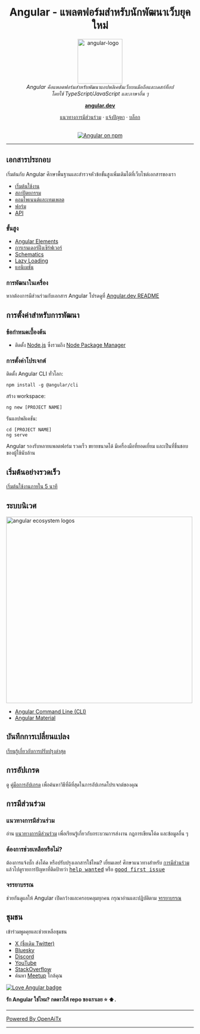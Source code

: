 <h1 align="center">Angular - แพลตฟอร์มสำหรับนักพัฒนาเว็บยุคใหม่</h1>

<p align="center">
  <img src="adev/src/assets/images/press-kit/angular_icon_gradient.gif" alt="angular-logo" width="120px" height="120px"/>
  <br>
  <em>Angular คือแพลตฟอร์มสำหรับพัฒนาแอปพลิเคชันเว็บบนมือถือและเดสก์ท็อป
    <br>โดยใช้ TypeScript/JavaScript และภาษาอื่น ๆ</em>
  <br>
</p>

<p align="center">
  <a href="https://angular.dev/"><strong>angular.dev</strong></a>
  <br>
</p>

<p align="center">
  <a href="CONTRIBUTING.md">แนวทางการมีส่วนร่วม</a>
  ·
  <a href="https://github.com/angular/angular/issues">แจ้งปัญหา</a>
  ·
  <a href="https://blog.angular.dev/">บล็อก</a>
  <br>
  <br>
</p>

<p align="center">
  <a href="https://www.npmjs.com/@angular/core">
    <img src="https://img.shields.io/npm/v/@angular/core.svg?logo=npm&logoColor=fff&label=NPM+package&color=limegreen" alt="Angular on npm" />
  </a>
</p>

<hr>

## เอกสารประกอบ

เริ่มต้นกับ Angular ศึกษาพื้นฐานและสำรวจหัวข้อขั้นสูงเพิ่มเติมได้ที่เว็บไซต์เอกสารของเรา

- [เริ่มต้นใช้งาน][quickstart]
- [สถาปัตยกรรม][architecture]
- [คอมโพเนนต์และเทมเพลต][componentstemplates]
- [ฟอร์ม][forms]
- [API][api]

### ขั้นสูง

- [Angular Elements][angularelements]
- [การเรนเดอร์ฝั่งเซิร์ฟเวอร์][ssr]
- [Schematics][schematics]
- [Lazy Loading][lazyloading]
- [แอนิเมชัน][animations]

### การพัฒนาในเครื่อง

หากต้องการมีส่วนร่วมกับเอกสาร Angular โปรดดูที่ [Angular.dev README](adev/README.md)

## การตั้งค่าสำหรับการพัฒนา

### ข้อกำหนดเบื้องต้น

- ติดตั้ง [Node.js] ซึ่งรวมถึง [Node Package Manager][npm]

### การตั้งค่าโปรเจกต์

ติดตั้ง Angular CLI ทั่วโลก:

```
npm install -g @angular/cli
```

สร้าง workspace:

```
ng new [PROJECT NAME]
```

รันแอปพลิเคชัน:

```
cd [PROJECT NAME]
ng serve
```

Angular รองรับหลายแพลตฟอร์ม รวดเร็ว ขยายขนาดได้ มีเครื่องมือที่ยอดเยี่ยม และเป็นที่ชื่นชอบของผู้ใช้นับล้าน

## เริ่มต้นอย่างรวดเร็ว

[เริ่มต้นใช้งานภายใน 5 นาที][quickstart]

## ระบบนิเวศ

<p>
  <img src="/contributing-docs/images/angular-ecosystem-logos.png" alt="angular ecosystem logos" width="500px" height="auto">
</p>

- [Angular Command Line (CLI)][cli]
- [Angular Material][angularmaterial]

## บันทึกการเปลี่ยนแปลง

[เรียนรู้เกี่ยวกับการปรับปรุงล่าสุด][changelog]

## การอัปเกรด

ดู [คู่มือการอัปเกรด](https://angular.dev/update-guide/) เพื่อค้นหาวิธีที่ดีที่สุดในการอัปเกรดโปรเจกต์ของคุณ

## การมีส่วนร่วม

### แนวทางการมีส่วนร่วม

อ่าน [แนวทางการมีส่วนร่วม][contributing] เพื่อเรียนรู้เกี่ยวกับกระบวนการส่งงาน กฎการเขียนโค้ด และข้อมูลอื่น ๆ

### ต้องการช่วยเหลือหรือไม่?

ต้องการแจ้งบั๊ก ส่งโค้ด หรือปรับปรุงเอกสารใช่ไหม? เยี่ยมเลย! ศึกษาแนวทางสำหรับ [การมีส่วนร่วม][contributing] แล้วไปดูรายการปัญหาที่ติดป้ายว่า <kbd>[help wanted](https://github.com/angular/angular/labels/help%20wanted)</kbd> หรือ <kbd>[good first issue](https://github.com/angular/angular/labels/good%20first%20issue)</kbd>

### จรรยาบรรณ

ช่วยกันดูแลให้ Angular เปิดกว้างและครอบคลุมทุกคน กรุณาอ่านและปฏิบัติตาม [จรรยาบรรณ][codeofconduct]

## ชุมชน

เข้าร่วมพูดคุยและช่วยเหลือชุมชน

- [X (ชื่อเดิม Twitter)][X (formerly Twitter)]
- [Bluesky][bluesky]
- [Discord][discord]
- [YouTube][youtube]
- [StackOverflow][stackoverflow]
- ค้นหา [Meetup][meetup] ใกล้คุณ

[![Love Angular badge](https://img.shields.io/badge/angular-love-blue?logo=angular&angular=love)](https://www.github.com/angular/angular)

**รัก Angular ใช่ไหม? กดดาวให้ repo ของเราเลย :star: :arrow_up:.**

[contributing]: CONTRIBUTING.md  
[quickstart]: https://angular.dev/tutorials/learn-angular  
[changelog]: CHANGELOG.md  
[ng]: https://angular.dev  
[documentation]: https://angular.dev/overview  
[angularmaterial]: https://material.angular.dev/  
[cli]: https://angular.dev/tools/cli  
[architecture]: https://angular.dev/essentials  
[componentstemplates]: https://angular.dev/tutorials/learn-angular/1-components-in-angular  
[forms]: https://angular.dev/tutorials/learn-angular/15-forms  
[api]: https://angular.dev/api  
[angularelements]: https://angular.dev/guide/elements  
[ssr]: https://angular.dev/guide/ssr  
[schematics]: https://angular.dev/tools/cli/schematics  
[lazyloading]: https://angular.dev/guide/ngmodules/lazy-loading  
[node.js]: https://nodejs.org/  
[npm]: https://www.npmjs.com/get-npm  
[codeofconduct]: CODE_OF_CONDUCT.md  
[X (formerly Twitter)]: https://www.twitter.com/angular  
[bluesky]: https://bsky.app/profile/angular.dev  
[discord]: https://discord.gg/angular  
[stackoverflow]: https://stackoverflow.com/questions/tagged/angular  
[youtube]: https://youtube.com/angular  
[meetup]: https://www.meetup.com/find/?keywords=angular  
[animations]: https://angular.dev/guide/animations

---

[Powered By OpenAiTx](https://github.com/OpenAiTx/OpenAiTx)

---